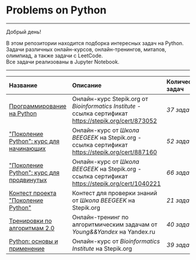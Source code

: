 # Problems on Python

---

Добрый день!

В этом репозитории находится подборка интересных задач на Python.  
Задачи различных онлайн-курсов, онлайн-тренингов, митапов, олимпиад, а также задачи с LeetCode.  
Все задачи реализованы в Jupyter Notebook.
   
   
---

| Название  | Описание | Количество задач | 
| :---------------------- | :---------------------- | :---------------------- |
| [Программирование на Python](Программирование_на_Python) | Онлайн-курс Stepik.org от *Bioinformatics Institute*  -  ссылка сертификат https://stepik.org/cert/873052 | *37 задач* |
| ["Поколение Python": курс для начинающих](Поколение_Python_начинающие) | Онлайн-курс от *Школа BEEGEEK* на Stepik.org  -  ссылка сертификат https://stepik.org/cert/887160 | *52 задачи*|
| ["Поколение Python": курс для продвинутых](Поколение_Python_продвинутые) | Онлайн-курс от *Школа BEEGEEK* на Stepik.org  -  ссылка сертификат https://stepik.org/cert/1040221 | *66 задач* |
| [Контест проекта "Поколение Python"](Контест_BEEGEEK) | Контест для проверки знаний от *Школа BEEGEEK* на Stepik.org | *21 задача* |
| [Тренировки по алгоритмам 2.0](project_13_SQL) | Онлайн-тренинг по алгоритмическим задачам от *Young&&Yandex*  на Yandex.ru | *40 задач* |
| [Python: основы и применение](project_13_SQL) | Онлайн-курс от *Bioinformatics Institute* на Stepik.org | *39 задач* |
